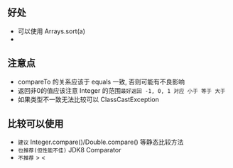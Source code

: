 ## 好处
- 可以使用 Arrays.sort(a)
- 

## 注意点
- compareTo 的关系应该于 equals 一致, 否则可能有不良影响
- 返回非0的值应该注意 Integer 的范围`最好返回 -1, 0, 1 对应 小于 等于 大于`
- 如果类型不一致无法比较可以 ClassCastException

## 比较可以使用 
- `建议` Integer.compare()/Double.compare() 等静态比较方法
- `也推荐(但性能不佳)` JDK8  Comparator
- `不推荐` > \<